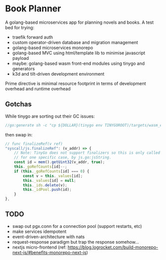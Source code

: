 # Book Planner

A golang-based microservices app for planning novels and books. A test bed for trying:
- traefik forward auth
- custom operator-driven database and migration management
- golang-based microservices monorepo
- golang-based MVC using html/template lib to minimise javascript payload
- maybe: golang-based wasm front-end modules using tinygo and generators
- k3d and tilt-driven development environment

Prime directive is minimal resource footprint in terms of development overhead and runtime overhead

## Gotchas

While tinygo are sorting out their GC issues:

```go
//go:generate sh -c "cp ${DOLLAR}(tinygo env TINYGOROOT)/targets/wasm_exec.js templates/wasm_exec.js"
```

then swap in:
```js
// func finalizeRef(v ref)
"syscall/js.finalizeRef": (v_addr) => {
    // Note: TinyGo does not support finalizers so this is only called
    // for one specific case, by js.go:jsString.
    const id = mem().getUint32(v_addr, true);
    this._goRefCounts[id]--;
    if (this._goRefCounts[id] === 0) {
        const v = this._values[id];
        this._values[id] = null;
        this._ids.delete(v);
        this._idPool.push(id);
    }
},
```

## TODO

- swap out pgx.conn for a connection pool (support restarts, etc)
- make services idempotent
- event-driven-architecture with nats
- request-response paradigm but trap the response somehow...
- nextjs micro-frontend (ref: https://blog.logrocket.com/build-monorepo-next-js/#benefits-monorepo-next-js)
